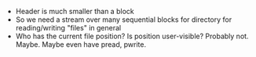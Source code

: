 * Header is much smaller than a block
* So we need a stream over many sequential blocks
  for directory
  for reading/writing "files" in general
* Who has the current file position?
  Is position user-visible?  Probably not.  Maybe.
  Maybe even have pread, pwrite.
